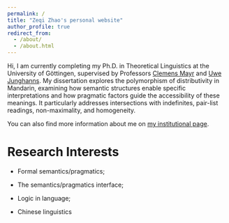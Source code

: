 ```yaml
---
permalink: /
title: "Zeqi Zhao's personal website"
author_profile: true
redirect_from: 
  - /about/
  - /about.html
---
```

Hi, I am currently completing my Ph.D. in Theoretical Linguistics at the University of Göttingen, supervised by Professors
[Clemens Mayr](https://www.uni-goettingen.de/de/clemens+steiner-mayr/569384.html) and [Uwe Junghanns](https://www.uni-goettingen.de/en/153074.html). My dissertation explores the polymorphism of distributivity in Mandarin, examining how semantic structures enable specific interpretations and how
pragmatic factors guide the accessibility of these meanings. It particularly addresses intersections with indefinites, pair-list readings, non-maximality, and homogeneity.

You can also find more information about me on [my institutional page](https://www.uni-goettingen.de/de/zeqi+zhao/676254.html).

Research Interests
======
* Formal semantics/pragmatics;
  
* The semantics/pragmatics interface;

* Logic in language;

* Chinese linguistics
